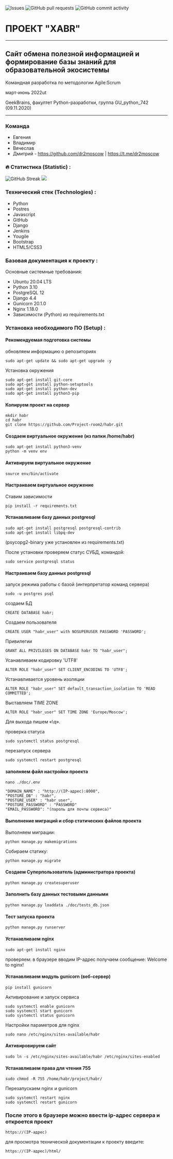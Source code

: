 <img alt="Issues" src="https://img.shields.io/github/issues/Project-room2/github-readme-stats?color=0088ff" />  <img alt="GitHub pull requests" src="https://img.shields.io/github/issues-pr/Project-room2/github-readme-stats?color=0088ff" />  <img alt="GitHub commit activity" src="https://img.shields.io/github/commit-activity/w/Project-room2/habr?style=plastic" />                                             

   
# **ПРОЕКТ "XABR"**
___
## Сайт обмена полезной информацией и формирование базы знаний для образовательной экосистемы
Командная разработка по методологии Agile:Scrum 

март-июнь 2022ut

GeekBrains, факултет Python-разработки, группа GU_python_742 (09.11.2020)
____

### Команда

- Евгения
- Владимир
- Вячеслав
- Дмитрий - https://github.com/dr2moscow | https://t.me/dr2moscow

### :fire: Статистика (Statistic) :
![GitHub Streak](https://github-readme-streak-stats.herokuapp.com/?user=Project-room2)
<img src="https://github-readme-stats.vercel.app/api?username=Project-room2&show_icons=true&line_height=27&count_private=true" />



### Технический стек (Technologies) :
* Python
* Postres 
* Javascript
* GitHub
* Django
* Jenkins
* Yougile
* Bootstrap
* HTML5/CSS3

### Базовая документация к проекту :
Основные системные требования:

* Ubuntu 20.04 LTS
* Python 3.10
* PostgreSQL 12
* Django 4.4
* Gunicorn 20.1.0
* Nginx 1.18.0
* Зависимости (Python) из requirements.txt

### Установка необходимого ПО (Setup) :
#### Рекомендуемая подготовка системы
обновляем информацию о репозиториях
```
sudo apt-get update && sudo apt-get upgrade -y
```
Установка окружения
```
sudo apt-get install git-core
sudo apt-get install python-setuptools 
sudo apt-get install python-dev
sudo apt-get install python3-pip
```

#### Копируем проект на сервер
```
mkdir habr
cd habr
git clone https://github.com/Project-room2/habr.git
```

#### Создаем виртуальное окружение (из папки /home/habr)
```
sudo apt-get install python3-venv
python -m venv env
```  

#### Активируем виртуальное окружение
```
source env/bin/activate
```

#### Настраиваем виртуальное окружение
Ставим зависимости
```
pip install -r requirements.txt
```

#### Устанавливаем базу данных postgresql
```
sudo apt-get install postgresql postgresql-contrib 
sudo apt-get install libpq-dev
```
(psycopg2-binary уже установлен из requirements.txt)


После установки проверяем статус СУБД, командой:
```
sudo service postgresql status
```

#### Настраиваем базу данных postgresql

запуск режима работы с базой (интерпретатор команд сервера)
```
sudo -u postgres psql
```

создаем БД
```
CREATE DATABASE habr;
```

Создаем пользователя
```
CREATE USER "habr_user" with NOSUPERUSER PASSWORD 'PASSWORD';
```

Привилегии
```
GRANT ALL PRIVILEGES ON DATABASE habr TO "habr_user";
```

Усанавливаем кодировку 'UTF8'
```    
ALTER ROLE "habr_user" SET CLIENT_ENCODING TO 'UTF8';
```

Устанавливается уровень изоляции
```
ALTER ROLE "habr_user" SET default_transaction_isolation TO 'READ COMMITTED';      
```
Выставляем TIME ZONE
```
ALTER ROLE "habr_user" SET TIME ZONE 'Europe/Moscow';
```
Для выхода пишем «\q».

проверка статуса
```
sudo systemctl status postgresql
```
перезапуск сервера
```
sudo systemctl restart postgresql
```

#### заполняем файл настройки проекта

```
nano ./doc/.env
```
```
"DOMAIN_NAME" : "http://(IP-адрес):8000",
"POSTGRE_DB" : "habr",
"POSTGRE_USER" : "habr_user",
"POSTGRE_PASSWORD" : "PASSWORD"
"EMAIL_PASSWORD": "(пароль для почты сервиса)"
```

#### Выполнение миграций и сбор статических файлов проекта
Выполняем миграции:
```
python manage.py makemigrations
```
Собираем статику:
```
python manage.py migrate
```

#### Создаем Суперпользователь (администратора проекта)
```
python manage.py createsuperuser
```

#### Заполнить базу данных тестовыми данными
```
python manage.py loaddata ./doc/tests_db.json 
```

#### Тест запуска   проекта
```
python manage.py runserver
```

#### Устанавливаем nginx
```
sudo apt-get install nginx
```
проверяем: в браузере вводим IP-адрес
получаем сообщение: Welcome to nginx!

#### Устанавливаем модуль gunicorn (веб-сервер)
```
pip install gunicorn
```

Активирование и запуск сервиса
```
sudo systemctl enable gunicorn
sudo systemctl start gunicorn
sudo systemctl status gunicorn
```
Настройки параметров для nginx
```
sudo nano /etc/nginx/sites-available/habr
```

#### Активировируем сайт
```
sudo ln -s /etc/nginx/sites-available/habr /etc/nginx/sites-enabled
```

#### Устанавливаем права для чтения 755
```
sudo chmod -R 755 /home/habr/project/habr/
```

Перезапускаем nginx и gunicorn
```
sudo systemctl restart nginx
sudo systemctl restart gunicorn
```

### После этого в браузере можно ввести ip-адрес сервера и откроется проект
```
https://(IP-адрес)
```

для просмотра технической документации к проекту введите:
```
https://(IP-адрес)/html/
```
